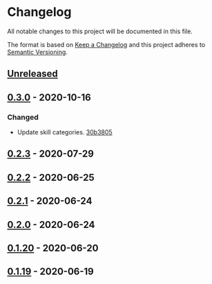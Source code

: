 # Changelog

All notable changes to this project will be documented in this file.

The format is based on [Keep a Changelog](http://keepachangelog.com/)
and this project adheres to [Semantic Versioning](http://semver.org/).

## [Unreleased](https://github.com/atomist-skills/cljformat-skill/compare/0.3.0...HEAD)

## [0.3.0](https://github.com/atomist-skills/cljformat-skill/compare/0.2.3...0.3.0) - 2020-10-16

### Changed

-   Update skill categories. [30b3805](https://github.com/atomist-skills/cljfmt-skill/commit/30b380512c3c4c432a57df15cff2b4e74c709703)

## [0.2.3](https://github.com/atomist-skills/cljformat-skill/compare/0.2.2...0.2.3) - 2020-07-29

## [0.2.2](https://github.com/atomist-skills/cljformat-skill/compare/0.2.1...0.2.2) - 2020-06-25

## [0.2.1](https://github.com/atomist-skills/cljformat-skill/compare/0.2.0...0.2.1) - 2020-06-24

## [0.2.0](https://github.com/atomist-skills/cljformat-skill/compare/0.1.20...0.2.0) - 2020-06-24

## [0.1.20](https://github.com/atomist-skills/cljformat-skill/compare/0.1.19...0.1.20) - 2020-06-20

## [0.1.19](https://github.com/atomist-skills/cljformat-skill/compare/0.1.18...0.1.19) - 2020-06-19
